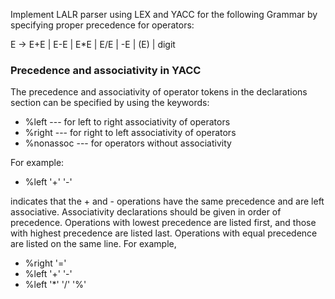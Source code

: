 Implement LALR parser using LEX and YACC for the following Grammar by specifying proper precedence for operators:


E → E+E | E-E | E*E | E/E | -E | (E) | digit

### Precedence and associativity in YACC

The precedence and associativity of operator tokens in the declarations section can be
specified by using the keywords:
+ %left --- for left to right associativity of operators
+ %right --- for right to left associativity of operators
+ %nonassoc --- for operators without associativity

For example:

+ %left '+' '-'

indicates that the + and - operations have the same precedence and are left associative.
Associativity declarations should be given in order of precedence. Operations with lowest
precedence are listed first, and those with highest precedence are listed last. Operations with
equal precedence are listed on the same line. For example,

+ %right '='
+ %left '+' '-'
+ %left '*' '/' '%'

